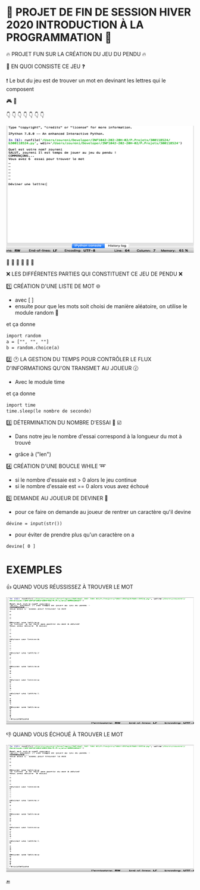 # :rotating_light: PROJET DE FIN DE SESSION HIVER 2020 INTRODUCTION À LA PROGRAMMATION :rotating_light:
:fire: PROJET FUN SUR LA CRÉATION DU JEU DU PENDU :fire:

:speech_balloon: EN QUOI CONSISTE CE JEU :question:

:exclamation: Le but du jeu est de trouver un mot en devinant les lettres qui le composent

:video_game: :eyes:

:point_down: :point_down: :point_down: :point_down: :point_down: :point_down: :point_down:

<img src="images/Capture d’écran, le 2020-04-14 à 08.45.39.png" width="580" height="341"></img>

:dash: :dash: :dash: :dash: :dash: :dash:


:x: LES DIFFÉRENTES PARTIES QUI CONSTITUENT CE JEU DE PENDU :x:

:one: CRÉATION D'UNE LISTE DE MOT :globe_with_meridians:
* avec [ ]
* ensuite pour que les mots soit choisi de manière aléatoire, on utilise le module random :slot_machine:

et ça donne 
```
import random
a = ["", "", ""]
b = random.choice(a)
```

:two: :clock1: LA GESTION DU TEMPS POUR CONTRÔLER LE FLUX D'INFORMATIONS QU'ON TRANSMET AU JOUEUR :clock130:
* Avec le module time

et ça donne
```
import time
time.sleep(le nombre de seconde)
```


:three: DÉTERMINATION DU NOMBRE D'ESSAI :1234: :ballot_box_with_check:

* Dans notre jeu le nombre d'essai correspond à la longueur du mot à trouvé

* grâce à ("len")

:four: CRÉATION D'UNE BOUCLE WHILE :loop:
* si le nombre d'essaie est > 0 alors le jeu continue
* si le nombre d'essaie est == 0 alors vous avez échoué

:five: DEMANDE AU JOUEUR DE DEVINER :pencil:
* pour ce faire on demande au joueur de rentrer un caractère qu'il devine
```
dévine = input(str())
```
* pour éviter de prendre plus qu'un caractère on a 
```
devine[ 0 ]
```

# EXEMPLES
:thumbsup: QUAND VOUS RÉUSSISSEZ À TROUVER LE MOT

<img src="images/Capture d’écran, le 2020-04-14 à 09.59.27.png" width="580" height="341"></img>

:-1: QUAND VOUS ÉCHOUÉ À TROUVER LE MOT

<img src="images/Capture d’écran, le 2020-04-14 à 09.59.27.png" width="580" height="341"></img>

:end:
